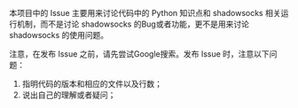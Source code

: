本项目中的 Issue 主要用来讨论代码中的 Python 知识点和 shadowsocks 相关运行机制，而不是讨论 shadowsocks 的Bug或者功能，更不是用来讨论 shadowsocks 的使用问题。

注意，在发布 Issue 之前，请先尝试Google搜索。发布 Issue 时，注意以下问题：

1. 指明代码的版本和相应的文件以及行数；
2. 说出自己的理解或者疑问；
